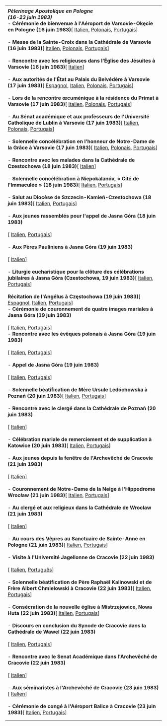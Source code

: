 |     |
| --- |
|  |
| ***Pèlerinage Apostolique en Pologne***<br>***(16-23 juin 1983)***<br>- **Cérémonie de bienvenue à l'Aéroport de Varsovie-Okęcie en Pologne (16 juin 1983)**[ [Italien](/content/john-paul-ii/it/speeches/1983/june/documents/hf_jp-ii_spe_19830616_arrivo-varsavia.html), [Polonais](/content/john-paul-ii/pl/speeches/1983/june/documents/hf_jp-ii_spe_19830616_arrivo-varsavia.html), [Portugais](/content/john-paul-ii/pt/speeches/1983/june/documents/hf_jp-ii_spe_19830616_arrivo-varsavia.html)]<br>  <br>- **Messe de la Sainte-Croix dans la Cathédrale de Varsovie (16 juin 1983)**[ [Italien](/content/john-paul-ii/it/homilies/1983/documents/hf_jp-ii_hom_19830616_cattedrale-varsavia.html), [Polonais](/content/john-paul-ii/pl/homilies/1983/documents/hf_jp-ii_hom_19830616_cattedrale-varsavia.html), [Portugais](/content/john-paul-ii/pt/homilies/1983/documents/hf_jp-ii_hom_19830616_cattedrale-varsavia.html)]<br>  <br>- **Rencontre avec les religieuses dans l'Église des Jésuites à Varsovie (16 juin 1983)**[ [Italien](/content/john-paul-ii/it/speeches/1983/june/documents/hf_jp-ii_spe_19830616_suore-varsavia.html)]<br>  <br>- **Aux autorités de l'État au Palais du Belvédère à Varsovie (17 juin 1983)**[ [Espagnol](/content/john-paul-ii/es/speeches/1983/june/documents/hf_jp-ii_spe_19830617_autorita-statali.html), [Italien](/content/john-paul-ii/it/speeches/1983/june/documents/hf_jp-ii_spe_19830617_autorita-statali.html), [Polonais](/content/john-paul-ii/pl/speeches/1983/june/documents/hf_jp-ii_spe_19830617_autorita-statali.html), [Portugais](/content/john-paul-ii/pt/speeches/1983/june/documents/hf_jp-ii_spe_19830617_autorita-statali.html)]<br>  <br>- **Lors de la rencontre œcuménique à la résidence du Primat à Varsovie (17 juin 1983)**[ [Italien](/content/john-paul-ii/it/speeches/1983/june/documents/hf_jp-ii_spe_19830617_residenza-primate.html), [Polonais](/content/john-paul-ii/pl/speeches/1983/june/documents/hf_jp-ii_spe_19830617_residenza-primate.html), [Portugais](/content/john-paul-ii/pt/speeches/1983/june/documents/hf_jp-ii_spe_19830617_residenza-primate.html)]<br>  <br>- **Au Sénat académique et aux professeurs de l'Université Catholique de Lublin à Varsovie (17 juin 1983)**[ [Italien](/content/john-paul-ii/it/speeches/1983/june/documents/hf_jp-ii_spe_19830617_universita-lublino.html), [Polonais](/content/john-paul-ii/pl/speeches/1983/june/documents/hf_jp-ii_spe_19830617_universita-lublino.html), [Portugais](/content/john-paul-ii/pt/speeches/1983/june/documents/hf_jp-ii_spe_19830617_universita-lublino.html)]<br>  <br>- **Solennelle concélébration en l'honneur de Notre-Dame de la Grâce à Varsovie (17 juin 1983)**[ [Italien](/content/john-paul-ii/it/homilies/1983/documents/hf_jp-ii_hom_19830617_stadio-x-anno.html), [Polonais](/content/john-paul-ii/pl/homilies/1983/documents/hf_jp-ii_hom_19830617_stadio-x-anno.html), [Portugais](/content/john-paul-ii/pt/homilies/1983/documents/hf_jp-ii_hom_19830617_stadio-x-anno.html)]<br>  <br>- **Rencontre avec les malades dans la Cathédrale de Czestochowa (18 juin 1983)**[ [Italien](/content/john-paul-ii/it/speeches/1983/june/documents/hf_jp-ii_spe_19830618_ammalati-czestochowa.html)]<br>  <br>- **Solennelle concélébration à Niepokalanóv, « Cité de l'Immaculée » (18 juin 1983)**[ [Italien](/content/john-paul-ii/it/homilies/1983/documents/hf_jp-ii_hom_19830618_niepokalanow.html), [Portugais](/content/john-paul-ii/pt/homilies/1983/documents/hf_jp-ii_hom_19830618_niepokalanow.html)]<br>  <br>- **Salut au Diocèse de Szczecin-Kamień-Czestochowa (18 juin 1983)**[ [Italien](/content/john-paul-ii/it/speeches/1983/june/documents/hf_jp-ii_spe_19830618_diocesi-czestochowa.html), [Portugais](/content/john-paul-ii/pt/speeches/1983/june/documents/hf_jp-ii_spe_19830618_diocesi-czestochowa.html)]<br>  <br>- **Aux jeunes rassemblés pour l'appel de Jasna Góra (18 juin 1983)**<br>  <br>  [ [Italien](/content/john-paul-ii/it/speeches/1983/june/documents/hf_jp-ii_spe_19830618_giovani-czestochowa.html), [Portugais](/content/john-paul-ii/pt/speeches/1983/june/documents/hf_jp-ii_spe_19830618_giovani-czestochowa.html)]<br>  <br>- **Aux Pères Pauliniens à Jasna Góra (19 juin 1983)**<br>  <br>  [ [Italien](/content/john-paul-ii/it/speeches/1983/june/documents/hf_jp-ii_spe_19830619_padri-paolini.html)]<br>  <br>- **Liturgie eucharistique pour la clôture des célébrations jubilaires à Jasna Góra (Czestochowa, 19 juin 1983)**[ [Italien](/content/john-paul-ii/it/homilies/1983/documents/hf_jp-ii_hom_19830619_jasna-gora.html), [Portugais](/content/john-paul-ii/pt/homilies/1983/documents/hf_jp-ii_hom_19830619_jasna-gora.html)]<br>  <br>**Récitation de l'Angélus à Częstochowa (19 juin 1983)**[ [Espagnol](/content/john-paul-ii/es/angelus/1983/documents/hf_jp-ii_ang_19830619.html), [Italien](/content/john-paul-ii/it/angelus/1983/documents/hf_jp-ii_ang_19830619.html), [Portugais](/content/john-paul-ii/pt/angelus/1983/documents/hf_jp-ii_ang_19830619.html)]<br>- **Cérémonie de couronnement de quatre images mariales à Jasna Góra (19 juin 1983)**<br>  <br>  [ [Italien](/content/john-paul-ii/it/speeches/1983/june/documents/hf_jp-ii_spe_19830619_incoronazione-czestochowa.html), [Portugais](/content/john-paul-ii/pt/speeches/1983/june/documents/hf_jp-ii_spe_19830619_incoronazione-czestochowa.html)]<br>- **Rencontre avec les évêques polonais à Jasna Góra (19 juin 1983)**<br>  <br>  [ [Italien](/content/john-paul-ii/it/speeches/1983/june/documents/hf_jp-ii_spe_19830619_vescovi-polacchi.html), [Portugais](/content/john-paul-ii/pt/speeches/1983/june/documents/hf_jp-ii_spe_19830619_vescovi-polacchi.html)]<br>  <br>- **Appel de Jasna Góra (19 juin 1983)**<br>  <br>  [ [Italien](/content/john-paul-ii/it/speeches/1983/june/documents/hf_jp-ii_spe_19830619_appello-jasna-gora.html), [Portugais](/content/john-paul-ii/pt/speeches/1983/june/documents/hf_jp-ii_spe_19830619_appello-jasna-gora.html)]<br>  <br>- **Solennelle béatification de Mère Ursule Ledóchowska à Poznań (20 juin 1983)**[ [Italien](/content/john-paul-ii/it/homilies/1983/documents/hf_jp-ii_hom_19830620_beatificazione-ledochowska.html), [Portugais](/content/john-paul-ii/pt/homilies/1983/documents/hf_jp-ii_hom_19830620_beatificazione-ledochowska.html)]<br>  <br>- **Rencontre avec le clergé dans la Cathédrale de Poznań (20 juin 1983)**<br>  <br>  [ [Italien](/content/john-paul-ii/it/speeches/1983/june/documents/hf_jp-ii_spe_19830620_clero-poznam.html)]<br>  <br>- **Célébration mariale de remerciement et de supplication à Katowice (20 juin 1983)**[ [Italien](/content/john-paul-ii/it/homilies/1983/documents/hf_jp-ii_hom_19830620_katowice.html), [Portugais](/content/john-paul-ii/pt/homilies/1983/documents/hf_jp-ii_hom_19830620_katowice.html)]<br>  <br>- **Aux jeunes depuis la fenêtre de l'Archevêché de Cracovie (21 juin 1983)**<br>  <br>  [ [Italien](/content/john-paul-ii/it/speeches/1983/june/documents/hf_jp-ii_spe_19830621_giovani-cracovia.html)]<br>  <br>- **Couronnement de Notre-Dame de la Neige à l'Hippodrome Wrocław (21 juin 1983)**[ [Italien](/content/john-paul-ii/it/homilies/1983/documents/hf_jp-ii_hom_19830621_wroclaw.html), [Portugais](/content/john-paul-ii/pt/homilies/1983/documents/hf_jp-ii_hom_19830621_wroclaw.html)]<br>  <br>- **Au clergé et aux religieux dans la Cathédrale de Wroclaw (21 juin 1983)**<br>  <br>  [ [Italien](/content/john-paul-ii/it/speeches/1983/june/documents/hf_jp-ii_spe_19830621_clero-wroclaw.html)]<br>  <br>- **Au cours des Vêpres au Sanctuaire de Sainte-Anne en Pologne (21 juin 1983)**[ [Italien](/content/john-paul-ii/it/homilies/1983/documents/hf_jp-ii_hom_19830621_santa-anna.html), [Portugais](/content/john-paul-ii/pt/homilies/1983/documents/hf_jp-ii_hom_19830621_santa-anna.html)]<br>  <br>- **Visite à l'Université Jagellonne de Cracovie (22 juin 1983)**<br>  <br>  [ [Italien](/content/john-paul-ii/it/speeches/1983/june/documents/hf_jp-ii_spe_19830622_universita-jagellonica.html), [Português](/content/john-paul-ii/pt/speeches/1983/june/documents/hf_jp-ii_spe_19830622_universita-jagellonica.html)]<br>  <br>- **Solennelle béatification de Père Raphaël Kalinowski et de Frère Albert Chmielowski à Cracovie (22 juin 1983)**[ [Italien](/content/john-paul-ii/it/homilies/1983/documents/hf_jp-ii_hom_19830622_beatificazione-kalinowski-chmielowski.html), [Portugais](/content/john-paul-ii/pt/homilies/1983/documents/hf_jp-ii_hom_19830622_beatificazione-kalinowski-chmielowski.html)]<br>  <br>- **Consécration de la nouvelle église à Mistrzejowice, Nowa Huta (22 juin 1983)**[ [Italien](/content/john-paul-ii/it/homilies/1983/documents/hf_jp-ii_hom_19830622_nowa-huta.html), [Portugais](/content/john-paul-ii/pt/homilies/1983/documents/hf_jp-ii_hom_19830622_nowa-huta.html)]<br>  <br>- **Discours en conclusion du Synode de Cracovie dans la Cathédrale de Wawel (22 juin 1983)**<br>  <br>  [ [Italien](/content/john-paul-ii/it/speeches/1983/june/documents/hf_jp-ii_spe_19830622_conclusione-sinodo.html), [Portugais](/content/john-paul-ii/pt/speeches/1983/june/documents/hf_jp-ii_spe_19830622_conclusione-sinodo.html)]<br>  <br>- **Rencontre avec le Senat Académique dans l'Archevêché de Cracovie (22 juin 1983)**<br>  <br>  [ [Italien](/content/john-paul-ii/it/speeches/1983/june/documents/hf_jp-ii_spe_19830622_senato-accademico.html)]<br>  <br>- **Aux séminaristes à l'Archevêché de Cracovie (23 juin 1983)**[ [Italien](/content/john-paul-ii/it/speeches/1983/june/documents/hf_jp-ii_spe_19830623_seminaristi-cracovia.html)]<br>  <br>- **Cérémonie de congé à l'Aéroport Balice à Cracovie (23 juin 1983)**[ [Italien](/content/john-paul-ii/it/speeches/1983/june/documents/hf_jp-ii_spe_19830623_commiato-cracovia.html), [Portugais](/content/john-paul-ii/pt/speeches/1983/june/documents/hf_jp-ii_spe_19830623_commiato-cracovia.html)] |
|  |
|  |